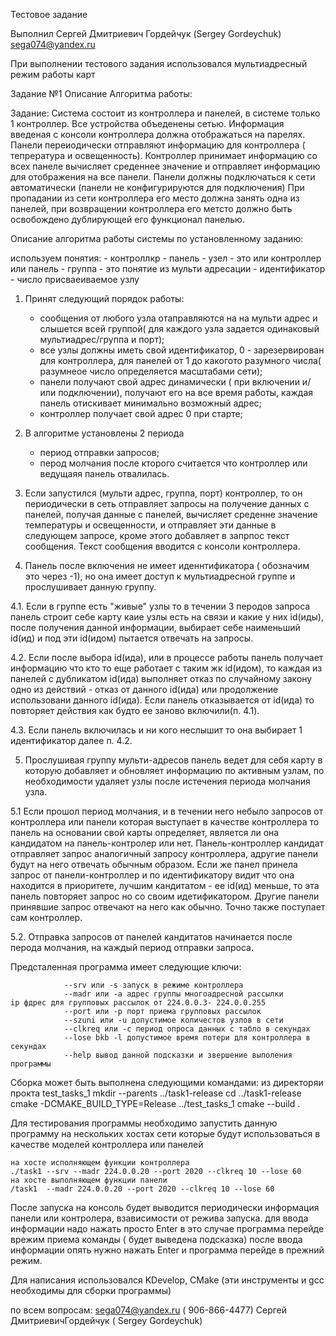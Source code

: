 Тестовое задание

Выполнил Сергей Дмитриевич Гордейчук (Sergey Gordeychuk) sega074@yandex.ru

При выполнении тестового задания использовался мультиадресный режим работы карт



Задание №1 Описание Алгоритма работы:

Задание:
Система состоит из контроллера и панелей, в системе только 1 контроллер. Все устройства объеденены сетью. Информация введеная с консоли контроллера  должна отображаться на парелях.
Панели переиодически отправляют информацию для контроллера ( тепрература и освещенность). Контроллер принимает информацию со всех панеле вычисляет
среденнее значение и отправляет информацию для отображения на все панели. Панели должны подключаться к сети автоматически (панели не конфигурируются для подключения)
При пропадании из сети контроллера его место должна занять одна из панелей, при возвращении контроллера его метсто должно быть освобождено дублирующей его функционал
панелью.


Описание алгоритма работы системы по установленному заданию:

используем понятия:
    - контроллкр 
    - панель 
    - узел - это или контроллер или панель
    - группа - это понятие из мульти адресации
    - идентификатор - число присваеиваемое узлу

1. Принят следующий порядок работы:
    - сообщения от любого узла отаправляются на на мульти адрес и слышется всей группой( для каждого узла задается одинаковый мультиадрес/группа и порт);
    - все узлы должны иметь свой идентификатор, 0 - зарезервирован для контроллера, для панелей от 1 до какогото разумного числа( разумнеое число определяется масштабами сети);
    - панели получают свой адрес динамически ( при включении и/или подключении), получают его на все время работы, каждая панель отискивает минимально возможный адрес;
    - контроллер получает свой адрес 0 при старте;


2. В алгоритме установлены 2 периода 
    - период отправки запросов;
    - перод молчания после кторого считается что контроллер или ведущаяя панель отвалилась.

3.  Если запустился (мульти адрес, группа, порт) контроллер, то он периодически в сеть отправляет запросы на получение данных с панелей, получая данные с панелей,
вычисляет среденне значение температуры и освещенности, и  отправляет эти данные в следующем запросе, кроме этого добавляет в запрпос текст сообщения.
Текст сообщения вводится с консоли контроллера.

4. Панель после включения не имеет иденнтификатора ( обозначим это через -1), но она имеет доступ к мультиадресной группе и прослушивает данную группу.

4.1. Если в группе есть "живые" узлы то в течении 3 перодов запроса панель строит себе карту каие узлы есть на связи и какие у них id(иды), после получения данной информации,
выбирает себе наименьший id(ид) и под эти id(идом) пытается отвечать на запросы.

4.2. Если после выбора id(ида), или в процессе работы панель получает информацию что кто то еще работает с таким жк id(идом), то каждая из панелей с дубликатом id(ида) выполняет
отказ по случайному закону одно из действий - отказ от данного id(ида) или продолжение использовани данного id(ида).  Если панель отказывается от id(ида) то повторяет действия как
будто ее заново включили(п. 4.1).

4.3. Если панель включилась и ни кого неслышит то она выбирает 1 идентификатор далее п. 4.2.


5. Прослушивая группу мульти-адресов панель ведет для себя карту в которую добавляет и обновляет информацию по активным узлам, по необходимости удаляет узлы после истечения периода молчания узла.

5.1 Если прошол период молчания, и в течении него небыло запросов от контроллера или панели которая выступает в качестве контроллера то панель на основании свой карты определяет, является ли она
кандидатом на панель-контролер или нет. Панель-контроллер кандидат отправляет запрос аналогичный запросу контроллера, адругие панели будут на него отвечать обычным образом. Если же панел принела запрос
от панели-контроллер и по идентификатору видит что она находится в приоритете, лучшим кандитатом - ее id(ид) меньше, то эта панель повторяет запрос но со своим идетификатором.
Другие панели принявшие запрос отвечают на него как обычно. Точно также поступает сам контроллер.

5.2. Отправка запросов от панелей кандитатов начинается после перода молчания, на каждый период отправки запроса.



Предсталенная программа имеет следующие ключи:

                --srv или -s запуск в режиме контроллера 
                --madr или -a адрес группы многоадресной рассылки          ip фдрес для групповых рассылок от 224.0.0.3- 224.0.0.255
                --port или -p порт приема групповых рассылок                                 
                --szuni или -u допустимое количестов узлов в сети  
                --clkreq или -с период опроса данных с табло в секундах  
                --lose bkb -l допустимое время потери для контроллера в секундах
                --help вывод данной подсказки и звершение выполения программы         


Сборка может быть выполнена следующими командами:
	из директоряи прокта test_tasks_1
	mkdir --parents ../task1-release
	cd ../task1-release
	cmake -DCMAKE_BUILD_TYPE=Release ../test_tasks_1
	cmake --build .
  
Для тестирования программы необходимо запустить данную программу на нескольких хостах сети которые будут использоваться в качестве моделей контроллера или панелей

	на хосте исполняющем функции контроллера 
	./task1 --srv --madr 224.0.0.20 --port 2020 --clkreq 10 --lose 60
	на хосте выполняющем функции панели 
	/task1  --madr 224.0.0.20 --port 2020 --clkreq 10 --lose 60
                
После запуска на консоль будет выводится периодически информация  панели или  контролера, взависимости от режива запуска.
для ввода информации надо нажать просто Enter в это случае программа перейде врежим приема команды ( будет выведена подсказка) после ввода информации опять нужно
нажать Enter и программа перейде в прежний режим.


Для написания использовался KDevelop, СMake (эти инструменты и gcc необходимы для сборки программы)


по всем вопросам: sega074@yandex.ru ( 906-866-4477) Сергей ДмитриевичГордейчук ( Sergey Gordeychuk)

